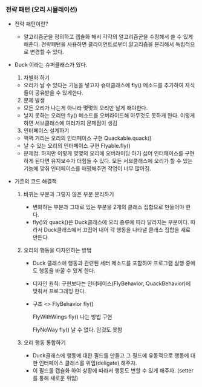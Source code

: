 ### 전략 패턴 (오리 시뮬레이션)

- 전략 패턴이란?

  - 알고리즘군을 정의하고 캡슐화 해서 각각의 알고리즘군을 수정해서 쓸 수 있게 해준다.
    전략패턴을 사용하면 클라이언트로부터 알고리즘을 분리해서 독립적으로 변경할 수 있다.

- Duck 이라는 슈퍼클래스가 있다.

  1. 차별화 하기

  - 오리가 날 수 있다는 기능을 넣고자 슈퍼클래스에 fly() 메소드를 추가하여 자식들이 공유받을 수 있게한다.

  2. 문제 발생

  - 모든 오리가 나는게 아니라 몇몇의 오리만 날게 해야한다.
  - 날지 못하는 오리만 fly() 메소드를 오버라이드해 아무것도 못하게 한다.
    이렇게 하면 서브클래스에 여러가지 문제점이 생김

  3. 인터페이스 설계하기

  - 꽥꽥 거리는 오리의 인터페이스 구현 Quackable.quack()
  - 날 수 있는 오리의 인터페이스 구현 Flyable.fly()
  - 문제점: 하지만 이렇게 몇몇의 오리에 오버라이딩 하기 싫어 인터페이스를 구현하게 된다면 유지보수가 더힘들 수 있다.
    모든 서브클래스에 오리가 할 수 있는 기능에 맞춰 인터페이스를 매핑해주면 작업이 너무 많아짐.

- 기존의 코드 해결책

  1. 바뀌는 부분과 그렇지 않은 부분 분리하기

     - 변화하는 부분과 그대로 있는 부분을 2개의 클래스 집합으로 만들어야 한다.
     - fly()와 quack()은 Duck클래스에 오리 종류에 따라 달라지는 부분이다.
       따라서 Duck클래스에서 끄집어 내어 각 행동을 나타낼 클래스 집합을 새로 만든다.

  2. 오리의 행동을 디자인하는 방법

     - Duck 클래스에 행동과 관련된 세터 메소드를 포함하여 프로그램 실행 중에도 행동을 바꿀 수 있게 한다.
     - 디자인 원칙: 구현보다는 인터페이스(FlyBehavior, QuackBehavior)에 맞춰서 프로그래밍 한다.
     - 구조
       <<Interface>>
       FlyBehavior
       fly()

       FlyWithWings
       fly() 나는 방법 구현

       FlyNoWay
       fly() 날 수 없다. 암것도 못함

  3. 오리 행동 통합하기
     - Duck클래스에 행동에 대한 필드를 만들고 그 필드에 유동적으로 행동에 대한 인터페이스 클래스를 위임(deligate) 해주자.
     - 이 필드를 캡슐화 하여 상황에 따라서 행동도 변할 수 있게 해주자. (setter를 통해 새로운 위임)
